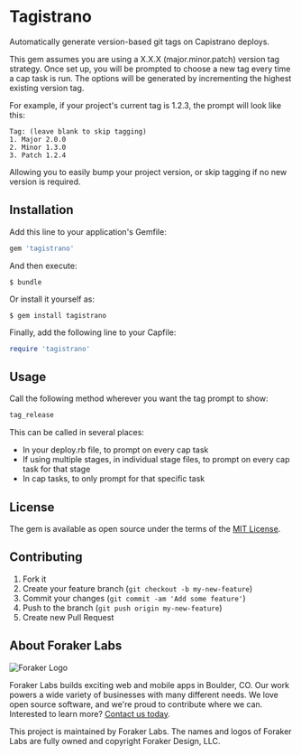 # Tagistrano

Automatically generate version-based git tags on Capistrano deploys.

This gem assumes you are using a X.X.X (major.minor.patch) version tag strategy.
Once set up, you will be prompted to choose a new tag every time a cap task is run.
The options will be generated by incrementing the highest existing version tag.

For example, if your project's current tag is 1.2.3, the prompt will look like this:
```
Tag: (leave blank to skip tagging)
1. Major 2.0.0
2. Minor 1.3.0
3. Patch 1.2.4
```

Allowing you to easily bump your project version, or skip tagging if no new version
is required.

## Installation

Add this line to your application's Gemfile:

```ruby
gem 'tagistrano'
```

And then execute:

    $ bundle

Or install it yourself as:

    $ gem install tagistrano

Finally, add the following line to your Capfile:

```ruby
require 'tagistrano'
```

## Usage

Call the following method wherever you want the tag prompt to show:

```ruby
tag_release
```

This can be called in several places:
- In your deploy.rb file, to prompt on every cap task
- If using multiple stages, in individual stage files, to prompt on every cap task for that stage
- In cap tasks, to only prompt for that specific task

## License

The gem is available as open source under the terms of the [MIT License](http://opensource.org/licenses/MIT).

## Contributing

1. Fork it
2. Create your feature branch (`git checkout -b my-new-feature`)
3. Commit your changes (`git commit -am 'Add some feature'`)
4. Push to the branch (`git push origin my-new-feature`)
5. Create new Pull Request

## About Foraker Labs

![Foraker Logo](http://assets.foraker.com/attribution_logo.png)

Foraker Labs builds exciting web and mobile apps in Boulder, CO. Our work powers a wide variety of businesses with many different needs. We love open source software, and we're proud to contribute where we can. Interested to learn more? [Contact us today](https://www.foraker.com/contact-us).

This project is maintained by Foraker Labs. The names and logos of Foraker Labs are fully owned and copyright Foraker Design, LLC.
